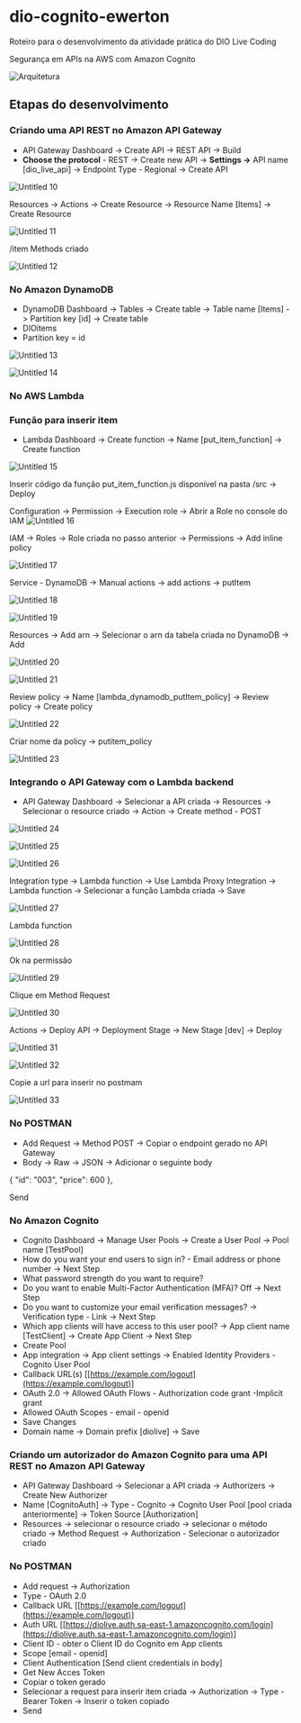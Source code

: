 # dio-cognito-ewerton
Roteiro para o desenvolvimento da atividade prática do DIO Live Coding

Segurança em APIs na AWS com Amazon Cognito

![Arquitetura](https://github.com/ewertoncarvalho/dio-cognito-ewerton/assets/49257517/2aaf323d-e877-41e2-b803-776fb012dd0c)

## Etapas do desenvolvimento

### Criando uma API REST no Amazon API Gateway

- API Gateway Dashboard -> Create API -> REST API -> Build
- **Choose the protocol** - REST -> Create new API -> **Settings →** API name [dio_live_api] -> Endpoint Type - Regional -> Create API

![Untitled 10](https://github.com/ewertoncarvalho/dio-cognito-ewerton/assets/49257517/f1c76b4b-5300-4ad9-be03-1ef4c459b64b)

Resources -> Actions -> Create Resource -> Resource Name [Items] -> Create Resource

![Untitled 11](https://github.com/ewertoncarvalho/dio-cognito-ewerton/assets/49257517/c67ba91e-0e6a-4bb6-9712-f4602ba5e7eb)

/item Methods criado

![Untitled 12](https://github.com/ewertoncarvalho/dio-cognito-ewerton/assets/49257517/283d0b0d-13d7-48c5-8bec-4ad6b0e45b63)

### No Amazon DynamoDB

- DynamoDB Dashboard -> Tables -> Create table -> Table name [Items] -> Partition key [id] -> Create table
- DIOitems
- Partition key = id

![Untitled 13](https://github.com/ewertoncarvalho/dio-cognito-ewerton/assets/49257517/8d94629d-d47c-4e32-99f5-9eadbce6cbf4)

![Untitled 14](https://github.com/ewertoncarvalho/dio-cognito-ewerton/assets/49257517/13eb1a19-8caf-4514-9432-fa6efad16310)

### No AWS Lambda

### Função para inserir item

- Lambda Dashboard -> Create function -> Name [put_item_function] -> Create function

![Untitled 15](https://github.com/ewertoncarvalho/dio-cognito-ewerton/assets/49257517/f6b90041-eb21-47e6-a716-3e46a3d8a0d3)

Inserir código da função put_item_function.js disponível na pasta /src -> Deploy

Configuration -> Permission → Execution role -> Abrir a Role no console do IAM
![Untitled 16](https://github.com/ewertoncarvalho/dio-cognito-ewerton/assets/49257517/1a573939-107d-46e9-afe2-7cfe2e0c1c46)

IAM -> Roles -> Role criada no passo anterior -> Permissions -> Add inline policy

![Untitled 17](https://github.com/ewertoncarvalho/dio-cognito-ewerton/assets/49257517/7bc590ac-72a7-49e7-93f6-168b4c34db4c)

Service - DynamoDB -> Manual actions -> add actions -> putItem

![Untitled 18](https://github.com/ewertoncarvalho/dio-cognito-ewerton/assets/49257517/e9f7b0d7-230a-4141-8df6-31de9b57287c)

![Untitled 19](https://github.com/ewertoncarvalho/dio-cognito-ewerton/assets/49257517/8fa7f307-af16-4301-9705-ad795a4f9370)

Resources -> Add arn -> Selecionar o arn da tabela criada no DynamoDB -> Add

![Untitled 20](https://github.com/ewertoncarvalho/dio-cognito-ewerton/assets/49257517/ed58f20e-13bd-4312-a530-90aae3d778e2)

![Untitled 21](https://github.com/ewertoncarvalho/dio-cognito-ewerton/assets/49257517/e6fa566f-0d28-4670-9c01-abadc5fb4f75)

Review policy -> Name [lambda_dynamodb_putItem_policy] -> Review policy → Create policy

![Untitled 22](https://github.com/ewertoncarvalho/dio-cognito-ewerton/assets/49257517/05605037-5eeb-4720-ba95-f6fc1414238e)

Criar nome da policy → putitem_policy

![Untitled 23](https://github.com/ewertoncarvalho/dio-cognito-ewerton/assets/49257517/680b8338-e846-4674-b5a5-e65d991bad64)

### Integrando o API Gateway com o Lambda backend

- API Gateway Dashboard -> Selecionar a API criada -> Resources -> Selecionar o resource criado -> Action -> Create method - POST

![Untitled 24](https://github.com/ewertoncarvalho/dio-cognito-ewerton/assets/49257517/b830585e-f68c-4633-ac4d-b9b479036952)

![Untitled 25](https://github.com/ewertoncarvalho/dio-cognito-ewerton/assets/49257517/960d484f-69db-402f-9492-ccaca7c9a7af)

![Untitled 26](https://github.com/ewertoncarvalho/dio-cognito-ewerton/assets/49257517/11832328-7f44-479c-8d18-81c88481d467)

Integration type -> Lambda function -> Use Lambda Proxy Integration -> Lambda function -> Selecionar a função Lambda criada -> Save

![Untitled 27](https://github.com/ewertoncarvalho/dio-cognito-ewerton/assets/49257517/e999ca89-958e-4226-ad58-b66d364e9996)

Lambda function

![Untitled 28](https://github.com/ewertoncarvalho/dio-cognito-ewerton/assets/49257517/db1840fd-ce41-4d07-8452-e80612ad2895)

Ok na permissão

![Untitled 29](https://github.com/ewertoncarvalho/dio-cognito-ewerton/assets/49257517/d3966948-2ebb-4e09-879d-6f7780f54149)

Clique em Method Request

![Untitled 30](https://github.com/ewertoncarvalho/dio-cognito-ewerton/assets/49257517/4da4ea47-8902-4d0d-bb03-5dce2933bb86)

Actions -> Deploy API -> Deployment Stage -> New Stage [dev] -> Deploy

![Untitled 31](https://github.com/ewertoncarvalho/dio-cognito-ewerton/assets/49257517/859291ea-41c7-4960-b6b5-03796e3c8d0a)

![Untitled 32](https://github.com/ewertoncarvalho/dio-cognito-ewerton/assets/49257517/41ef2eff-fc97-439e-b696-18454387acad)

Copie a url para inserir no postmam

![Untitled 33](https://github.com/ewertoncarvalho/dio-cognito-ewerton/assets/49257517/1b13569c-a5ae-4e52-aebc-8e2a975b9e3a)

### No POSTMAN

- Add Request -> Method POST -> Copiar o endpoint gerado no API Gateway
- Body -> Raw -> JSON -> Adicionar o seguinte body

{
  "id": "003",
  "price": 600
},

 Send

### No Amazon Cognito

- Cognito Dashboard -> Manage User Pools -> Create a User Pool -> Pool name [TestPool]
- How do you want your end users to sign in? - Email address or phone number -> Next Step
- What password strength do you want to require?
- Do you want to enable Multi-Factor Authentication (MFA)? Off -> Next Step
- Do you want to customize your email verification messages? -> Verification type - Link -> Next Step
- Which app clients will have access to this user pool? -> App client name [TestClient] -> Create App Client -> Next Step
- Create Pool
- App integration -> App client settings -> Enabled Identity Providers - Cognito User Pool
- Callback URL(s) [[https://example.com/logout](https://example.com/logout)]
- OAuth 2.0 -> Allowed OAuth Flows - Authorization code grant -Implicit grant
- Allowed OAuth Scopes - email - openid
- Save Changes
- Domain name -> Domain prefix [diolive] -> Save

### Criando um autorizador do Amazon Cognito para uma API REST no Amazon API Gateway

- API Gateway Dashboard -> Selecionar a API criada -> Authorizers -> Create New Authorizer
- Name [CognitoAuth] -> Type - Cognito -> Cognito User Pool [pool criada anteriormente] -> Token Source [Authorization]
- Resources -> selecionar o resource criado -> selecionar o método criado -> Method Request -> Authorization - Selecionar o autorizador criado

### No POSTMAN

- Add request -> Authorization
- Type - OAuth 2.0
- Callback URL [[https://example.com/logout](https://example.com/logout)]
- Auth URL [[https://diolive.auth.sa-east-1.amazoncognito.com/login](https://diolive.auth.sa-east-1.amazoncognito.com/login)]
- Client ID - obter o Client ID do Cognito em App clients
- Scope [email - openid]
- Client Authentication [Send client credentials in body]
- Get New Acces Token
- Copiar o token gerado
- Selecionar a request para inserir item criada -> Authorization -> Type - Bearer Token -> Inserir o token copiado
- Send










